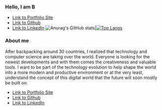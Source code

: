 ### Hello, I am B 
- [Link to Portfolio Site](https://vu-portfolio.herokuapp.com/)
- [Link to Github](https://github.com/vubao2303)
- [Link to LinkedIn](https://www.linkedin.com/in/tram-vu-866250121/)
![Anurag's GitHub stats](https://github-readme-stats.vercel.app/api?username=vubao2303&show_icons=true&theme=nightowl)|[![Top Langs](https://github-readme-stats.vercel.app/api/top-langs/?username=vubao2303&show_icons=true&theme=nightowl&layout=compact)](https://github.com/vubao2303/github-readme-stats)
<!--
**vubao2303/vubao2303** is a ✨ _special_ ✨ repository because its `README.md` (this file) appears on your GitHub profile.



Here are some ideas to get you started:

- 🔭 I’m currently working on ...
- 🌱 I’m currently learning ...
- 👯 I’m looking to collaborate on ...
- 🤔 I’m looking for help with ...
- 💬 Ask me about ...
- 📫 How to reach me: ...
- 😄 Pronouns: ...
- ⚡ Fun fact: ...
-->
### About me 
After backpacking around 30 countries, I realized that technology and computer science are taking over the world. Everyone is looking for the newest developments and with them comes the creativeness and valuable tools. I want to be part of the technology evolution to help shape the world into a more modern and productive environment or at the very least, understand the concept of this digital world that the future will soon mostly be built on.

- [Link to Portfolio Site](https://vu-portfolio.herokuapp.com/)
- [Link to Github](https://github.com/vubao2303)
- [Link to LinkedIn](https://www.linkedin.com/in/tram-vu-866250121/)
